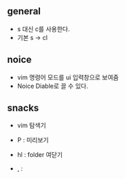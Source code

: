 
## general
- s 대신 c를 사용한다.
- 기본 s -> cl

## noice
- vim 명령어 모드를 ui 입력창으로 보여줌
- Noice Diable로 끌 수 있다.

## snacks
- vim 탐색기

- P : 미리보기
- hl : folder 여닫기
- <C-j>, <C-k> : 
